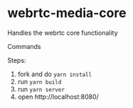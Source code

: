 # webrtc-media-core
Handles the webrtc core functionality

Commands 

Steps: 
1) fork and do `yarn install`
2) run `yarn build`
3) run `yarn server`
4) open  http://localhost:8080/
